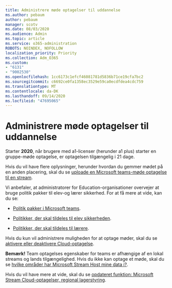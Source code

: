 ```yaml
---
title: Administrere møde optagelser til uddannelse
ms.author: pebaum
author: pebaum
manager: scotv
ms.date: 08/03/2020
ms.audience: Admin
ms.topic: article
ms.service: o365-administration
ROBOTS: NOINDEX, NOFOLLOW
localization_priority: Priority
ms.collection: Adm_O365
ms.custom:
- "6131"
- "9002530"
ms.openlocfilehash: 1cc6173c1efcf46081781d5836b71ce19cfa7bc2
ms.sourcegitcommit: c6692ce0fa1358ec3529e59ca0ecdfdea4cdc759
ms.translationtype: MT
ms.contentlocale: da-DK
ms.lasthandoff: 09/14/2020
ms.locfileid: "47695065"
---
```

# <a name="manage-meeting-recordings-for-education"></a>Administrere møde optagelser til uddannelse

Starter  **2020**, når brugere med a1-licenser (herunder a1 plus) starter en gruppe-møde optagelse, er optagelsen tilgængelig i 21 dage.

Hvis du vil have flere oplysninger, herunder hvordan du gemmer mødet på en anden placering, skal du se [uploade en Microsoft teams-møde optagelse til en stream](https://docs.microsoft.com/stream/portal-upload-teams-meeting-recording).

Vi anbefaler, at administratorer for Education-organisationer overvejer at bruge politik pakker til elev-og lærer sikkerhed. For at få mere at vide, kan du se:

- [Politik pakker i Microsoft teams](https://docs.microsoft.com/microsoftteams/policy-packages-edu#policy-packages-in-microsoft-teams).  
    
- [Politikker, der skal tildeles til elev sikkerheden](https://docs.microsoft.com/microsoftteams/policy-packages-edu#policies-that-should-be-assigned-for-student-safety).

- [Politikker, der skal tildeles til lærere](https://docs.microsoft.com/microsoftteams/policy-packages-edu#policies-that-should-be-assigned-for-educators).

Hvis du kun vil administrere muligheden for at optage møder, skal du se [aktivere eller deaktivere Cloud-optagelse](https://docs.microsoft.com/microsoftteams/cloud-recording#turn-on-or-turn-off-cloud-recording).  

**Bemærk!** Team optagelses egenskaber for teams er afhængige af en lokal streams og lands tilgængelighed. Hvis du ikke kan optage et møde, skal du se [hvilke områder har Microsoft Stream Host mine data i?](https://docs.microsoft.com/stream/faq#which-regions-does-microsoft-stream-host-my-data-in). 

Hvis du vil have mere at vide, skal du se [opdateret funktion: Microsoft Stream Cloud-optagelser, regional lagerstyring](https://admin.microsoft.com/AdminPortal/Home#/MessageCenter?id=MC214327).